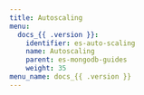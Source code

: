 ```yaml
---
title: Autoscaling
menu:
  docs_{{ .version }}:
    identifier: es-auto-scaling
    name: Autoscaling
    parent: es-mongodb-guides
    weight: 35
menu_name: docs_{{ .version }}
---
```

